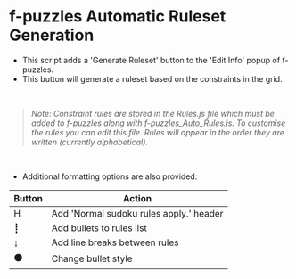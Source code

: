 # f-puzzles Automatic Ruleset Generation

* This script adds a 'Generate Ruleset' button to the 'Edit Info' popup of f-puzzles. 
* This button will generate a ruleset based on the constraints in the grid.

<br>

> *Note: Constraint rules are stored in the Rules.js file which must be added to f-puzzles along with f-puzzles_Auto_Rules.js. To customise the rules you can edit this file. Rules will appear in the order they are written (currently alphabetical).*

<br>

* Additional formatting options are also provided:

|Button|Action|
| --- | --- |
| H | Add 'Normal sudoku rules apply.' header |
| ┋ | Add bullets to rules list |
| ↨ | Add line breaks between rules |
| ⚫ | Change bullet style |


